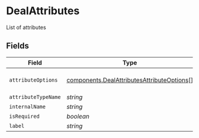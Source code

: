 # DealAttributes

List of attributes


## Fields

| Field                                                                                                    | Type                                                                                                     | Required                                                                                                 | Description                                                                                              | Example                                                                                                  |
| -------------------------------------------------------------------------------------------------------- | -------------------------------------------------------------------------------------------------------- | -------------------------------------------------------------------------------------------------------- | -------------------------------------------------------------------------------------------------------- | -------------------------------------------------------------------------------------------------------- |
| `attributeOptions`                                                                                       | [components.DealAttributesAttributeOptions](../../models/components/dealattributesattributeoptions.md)[] | :heavy_minus_sign:                                                                                       | N/A                                                                                                      | {"key":"custom key","value":"custom label"}                                                              |
| `attributeTypeName`                                                                                      | *string*                                                                                                 | :heavy_minus_sign:                                                                                       | N/A                                                                                                      | text                                                                                                     |
| `internalName`                                                                                           | *string*                                                                                                 | :heavy_minus_sign:                                                                                       | N/A                                                                                                      | deal_name                                                                                                |
| `isRequired`                                                                                             | *boolean*                                                                                                | :heavy_minus_sign:                                                                                       | N/A                                                                                                      | true                                                                                                     |
| `label`                                                                                                  | *string*                                                                                                 | :heavy_minus_sign:                                                                                       | N/A                                                                                                      | Deal Name                                                                                                |